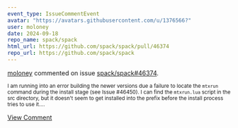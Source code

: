```yaml
---
event_type: IssueCommentEvent
avatar: "https://avatars.githubusercontent.com/u/1376566?"
user: moloney
date: 2024-09-18
repo_name: spack/spack
html_url: https://github.com/spack/spack/pull/46374
repo_url: https://github.com/spack/spack
---
```


<a href='https://github.com/moloney' target='_blank'>moloney</a> commented on issue <a href='https://github.com/spack/spack/pull/46374' target='_blank'>spack/spack#46374</a>.

<small>I am running into an error building the newer versions due a failure to locate the `mtxrun` command during the install stage (see Issue #46450). I can find the `mtxrun.lua` script in the src directory, but it doesn't seem to get installed into the prefix before the install process tries to use it....</small>

<a href='https://github.com/spack/spack/pull/46374' target='_blank'>View Comment</a>